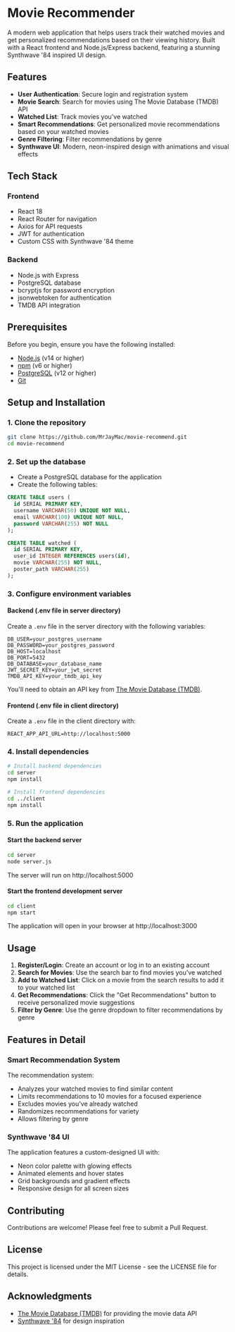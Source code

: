 # Movie Recommender

A modern web application that helps users track their watched movies and get personalized recommendations based on their viewing history. Built with a React frontend and Node.js/Express backend, featuring a stunning Synthwave '84 inspired UI design.

## Features

- **User Authentication**: Secure login and registration system
- **Movie Search**: Search for movies using The Movie Database (TMDB) API
- **Watched List**: Track movies you've watched
- **Smart Recommendations**: Get personalized movie recommendations based on your watched movies
- **Genre Filtering**: Filter recommendations by genre
- **Synthwave UI**: Modern, neon-inspired design with animations and visual effects

## Tech Stack

### Frontend
- React 18
- React Router for navigation
- Axios for API requests
- JWT for authentication
- Custom CSS with Synthwave '84 theme

### Backend
- Node.js with Express
- PostgreSQL database
- bcryptjs for password encryption
- jsonwebtoken for authentication
- TMDB API integration

## Prerequisites

Before you begin, ensure you have the following installed:
- [Node.js](https://nodejs.org/) (v14 or higher)
- [npm](https://www.npmjs.com/) (v6 or higher)
- [PostgreSQL](https://www.postgresql.org/) (v12 or higher)
- [Git](https://git-scm.com/)

## Setup and Installation

### 1. Clone the repository

```bash
git clone https://github.com/MrJayMac/movie-recommend.git
cd movie-recommend
```

### 2. Set up the database

- Create a PostgreSQL database for the application
- Create the following tables:

```sql
CREATE TABLE users (
  id SERIAL PRIMARY KEY,
  username VARCHAR(50) UNIQUE NOT NULL,
  email VARCHAR(100) UNIQUE NOT NULL,
  password VARCHAR(255) NOT NULL
);

CREATE TABLE watched (
  id SERIAL PRIMARY KEY,
  user_id INTEGER REFERENCES users(id),
  movie VARCHAR(255) NOT NULL,
  poster_path VARCHAR(255)
);
```

### 3. Configure environment variables

#### Backend (.env file in server directory)

Create a `.env` file in the server directory with the following variables:

```
DB_USER=your_postgres_username
DB_PASSWORD=your_postgres_password
DB_HOST=localhost
DB_PORT=5432
DB_DATABASE=your_database_name
JWT_SECRET_KEY=your_jwt_secret
TMDB_API_KEY=your_tmdb_api_key
```

You'll need to obtain an API key from [The Movie Database (TMDB)](https://www.themoviedb.org/documentation/api).

#### Frontend (.env file in client directory)

Create a `.env` file in the client directory with:

```
REACT_APP_API_URL=http://localhost:5000
```

### 4. Install dependencies

```bash
# Install backend dependencies
cd server
npm install

# Install frontend dependencies
cd ../client
npm install
```

### 5. Run the application

#### Start the backend server

```bash
cd server
node server.js
```

The server will run on http://localhost:5000

#### Start the frontend development server

```bash
cd client
npm start
```

The application will open in your browser at http://localhost:3000

## Usage

1. **Register/Login**: Create an account or log in to an existing account
2. **Search for Movies**: Use the search bar to find movies you've watched
3. **Add to Watched List**: Click on a movie from the search results to add it to your watched list
4. **Get Recommendations**: Click the "Get Recommendations" button to receive personalized movie suggestions
5. **Filter by Genre**: Use the genre dropdown to filter recommendations by genre

## Features in Detail

### Smart Recommendation System

The recommendation system:
- Analyzes your watched movies to find similar content
- Limits recommendations to 10 movies for a focused experience
- Excludes movies you've already watched
- Randomizes recommendations for variety
- Allows filtering by genre

### Synthwave '84 UI

The application features a custom-designed UI with:
- Neon color palette with glowing effects
- Animated elements and hover states
- Grid backgrounds and gradient effects
- Responsive design for all screen sizes

## Contributing

Contributions are welcome! Please feel free to submit a Pull Request.

## License

This project is licensed under the MIT License - see the LICENSE file for details.

## Acknowledgments

- [The Movie Database (TMDB)](https://www.themoviedb.org/) for providing the movie data API
- [Synthwave '84](https://github.com/robb0wen/synthwave-vscode) for design inspiration
